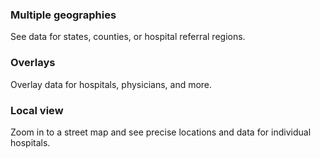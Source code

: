 ### Multiple geographies
See data for states, counties, or hospital referral regions.

### Overlays
Overlay data for hospitals, physicians, and more.

### Local view
Zoom in to a street map and see precise locations and data for individual hospitals.